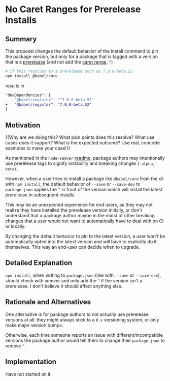 # No Caret Ranges for Prerelease Installs

## Summary

This proposal changes the default behavior of the install command to pin the package version, but only for a package that is tagged with a version that is a [prerelease](https://github.com/npm/node-semver#prerelease-tags) (and not add the [caret range](https://github.com/npm/node-semver#caret-ranges-123-025-004), `^`)

```sh
# if this resolves to a prerelease such as 7.0.0-beta.52
npm install @babel/core
```

results in

```diff
"devDependencies": {
-   "@babel/register": "^7.0.0-beta.52"
+   "@babel/register": "7.0.0-beta.52"
}
```

## Motivation

{{Why are we doing this? What pain points does this resolve? What use cases does it support? What is the expected outcome? Use real, concrete examples to make your case!}}

As mentioned in the `node-semver` [readme](https://github.com/npm/node-semver#prerelease-tags), package authors may intentionally use prerelease tags to signify instability and breaking changes (`-alpha`, `-beta`).

However, when a user tries to install a package like `@babel/core` from the cli with `npm install`, the default behavior of `--save` or `--save-dev` to `package.json` applies the `^` in front of the version which will install the latest prerelease in subsequent installs.

This may be an unexpected experience for end users, as they may not realize they have installed the prerelease version initially, or don't understand that a package author maybe in the midst of other breaking changes that a user would not want to automatically have to deal with on CI or locally.

By changing the default behavior to pin to the latest version, a user won't be automatically opted into the latest version and will have to explicitly do it themselves. This way an end-user can decide when to upgrade.

## Detailed Explanation

`npm install`, when writing to `package.json` (like with `--save` or `--save-dev`), should check with semver and only add the `^` if the version isn't a prerelease. I don't believe it should affect anything else.

## Rationale and Alternatives

One alternative is for package authors to not actually use prerelease versions at all: they might always stick to a `0.x` versioning system, or only make major version bumps.

Otherwise, each time someone reports an issue with different/incompatible versions the package author would tell them to change their `package.json` to remove `^`.

## Implementation

Have not started on it.
